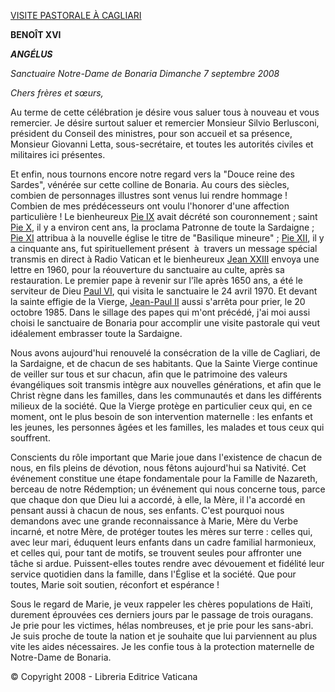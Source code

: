 [VISITE PASTORALE À CAGLIARI](http://w2.vatican.va/content/benedict-xvi/fr/travels/2008/inside/documents/cagliari.html)

**BENOÎT XVI**

***ANGÉLUS***

*Sanctuaire Notre-Dame de Bonaria* *Dimanche 7 septembre 2008*

*Chers frères et sœurs,*

Au terme de cette célébration je désire vous saluer tous à nouveau et vous remercier. Je désire surtout saluer et remercier Monsieur Silvio Berlusconi, président du Conseil des ministres, pour son accueil et sa présence, Monsieur Giovanni Letta, sous-secrétaire, et toutes les autorités civiles et militaires ici présentes.

Et enfin, nous tournons encore notre regard vers la "Douce reine des Sardes", vénérée sur cette colline de Bonaria. Au cours des siècles, combien de personnages illustres sont venus lui rendre hommage ! Combien de mes prédécesseurs ont voulu l'honorer d'une affection particulière ! Le bienheureux [Pie IX](http://w2.vatican.va/content/vatican/fr/holy-father/pio-ix.html) avait décrété son couronnement ; saint [Pie X](http://w2.vatican.va/content/pius-x/fr.html), il y a environ cent ans, la proclama Patronne de toute la Sardaigne ; [Pie XI](http://w2.vatican.va/content/pius-xi/fr.html) attribua à la nouvelle église le titre de "Basilique mineure" ; [Pie XII](http://w2.vatican.va/content/pius-xii/fr.html), il y a cinquante ans, fut spirituellement présent  à  travers un message spécial transmis en direct à Radio Vatican et le bienheureux [Jean XXIII](http://w2.vatican.va/content/john-xxiii/fr.html) envoya une lettre en 1960, pour la réouverture du sanctuaire au culte, après sa restauration. Le premier pape à revenir sur l'île après 1650 ans, a été le serviteur de Dieu [Paul VI](http://w2.vatican.va/content/paul-vi/fr.html), qui visita le sanctuaire le 24 avril 1970. Et devant la sainte effigie de la Vierge, [Jean-Paul II](http://w2.vatican.va/content/john-paul-ii/fr.html) aussi s'arrêta pour prier, le 20 octobre 1985. Dans le sillage des papes qui m'ont précédé, j'ai moi aussi choisi le sanctuaire de Bonaria pour accomplir une visite pastorale qui veut idéalement embrasser toute la Sardaigne.

Nous avons aujourd'hui renouvelé la consécration de la ville de Cagliari, de la Sardaigne, et de chacun de ses habitants. Que la Sainte Vierge continue de veiller sur tous et sur chacun, afin que le patrimoine des valeurs évangéliques soit transmis intègre aux nouvelles générations, et afin que le Christ règne dans les familles, dans les communautés et dans les différents milieux de la société. Que la Vierge protège en particulier ceux qui, en ce moment, ont le plus besoin de son intervention maternelle : les enfants et les jeunes, les personnes âgées et les familles, les malades et tous ceux qui souffrent.

Conscients du rôle important que Marie joue dans l'existence de chacun de nous, en fils pleins de dévotion, nous fêtons aujourd'hui sa Nativité. Cet événement constitue une étape fondamentale pour la Famille de Nazareth, berceau de notre Rédemption; un événement qui nous concerne tous, parce que chaque don que Dieu lui a accordé, à elle, la Mère, il l'a accordé en pensant aussi à chacun de nous, ses enfants. C'est pourquoi nous demandons avec une grande reconnaissance à Marie, Mère du Verbe incarné, et notre Mère, de protéger toutes les mères sur terre : celles qui, avec leur mari, éduquent leurs enfants dans un cadre familial harmonieux, et celles qui, pour tant de motifs, se trouvent seules pour affronter une tâche si ardue. Puissent-elles toutes rendre avec dévouement et fidélité leur service quotidien dans la famille, dans l'Église et la société. Que pour toutes, Marie soit soutien, réconfort et espérance !

Sous le regard de Marie, je veux rappeler les chères populations de Haïti, durement éprouvées ces derniers jours par le passage de trois ouragans. Je prie pour les victimes, hélas nombreuses, et je prie pour les sans-abri. Je suis proche de toute la nation et je souhaite que lui parviennent au plus vite les aides nécessaires. Je les confie tous à la protection maternelle de Notre-Dame de Bonaria.

© Copyright 2008 - Libreria Editrice Vaticana